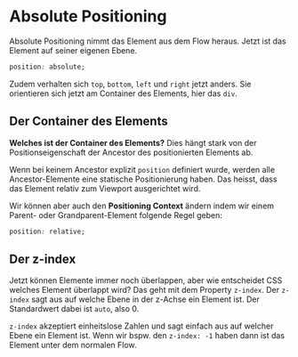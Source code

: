 # Absolute Positioning

Absolute Positioning nimmt das Element aus dem Flow heraus. Jetzt ist das Element auf seiner eigenen Ebene.

```CSS
position: absolute;
```

Zudem verhalten sich `top`, `bottom`, `left` und `right` jetzt anders. Sie orientieren sich jetzt am Container des Elements, hier das `div`.

## Der Container des Elements

**Welches ist der Container des Elements?** Dies hängt stark von der Positionseigenschaft der Ancestor des positionierten Elements ab.

Wenn bei keinem Ancestor explizit `position` definiert wurde, werden alle Ancestor-Elemente eine statische Positionierung haben. Das heisst, dass
das Element relativ zum Viewport ausgerichtet wird.

Wir können aber auch den **Positioning Context** ändern indem wir einem Parent- oder Grandparent-Element folgende Regel geben:

```CSS
position: relative;
```

## Der z-index

Jetzt können Elemente immer noch überlappen, aber wie entscheidet CSS welches Element überlappt wird? Das geht mit dem Property `z-index`. Der
`z-index` sagt aus auf welche Ebene in der z-Achse ein Element ist. Der Standardwert dabei ist `auto`, also 0.

`z-index` akzeptiert einheitslose Zahlen und sagt einfach aus auf welcher Ebene ein Element ist. Wenn wir bspw. den `z-index: -1` haben dann ist
das Element unter dem normalen Flow.
